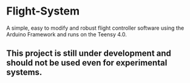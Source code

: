 # Flight-System
A simple, easy to modify and robust flight controller software using the Arduino Framework and runs on the Teensy 4.0.
## This project is still under development and should not be used even for experimental systems.
